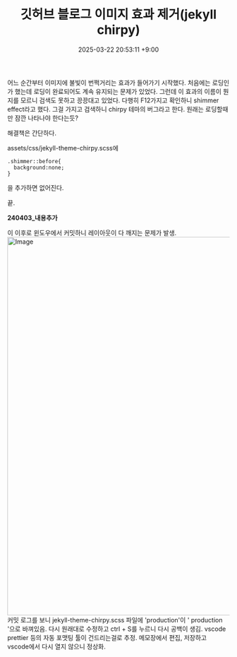 ﻿---
title: 깃허브 블로그 이미지 효과 제거(jekyll chirpy)
date:  2025-03-22 20:53:11 +9:00
categories: [Projects, GitHub Blog]
tags: [깃허브, 블로그, 깃블로그, 깃허브 블로그, Jekyll, Chripy, Jekyll-Chirpy, 무한로딩, 이미지, shimmer, shimmer effect]
---

어느 순간부터 이미지에 불빛이 번쩍거리는 효과가 들어가기 시작했다.
처음에는 로딩인가 했는데 로딩이 완료되어도 계속 유지되는 문제가 있었다.
그런데 이 효과의 이름이 뭔지를 모르니 검색도 못하고 끙끙대고 있었다.
다행히 F12가지고 확인하니 shimmer effect라고 했다.
그걸 가지고 검색하니 chirpy 테마의 버그라고 한다.
원래는 로딩할때만 잠깐 나타나야 한다는듯?

해결책은 간단하다.

assets/css/jekyll-theme-chirpy.scss에
```
.shimmer::before{
  background:none;
}
```
을 추가하면 없어진다.

끝.

**240403_내용추가**

이 이후로 윈도우에서 커밋하니 레이아웃이 다 깨지는 문제가 발생.
<img width="857" alt="Image" src="https://github.com/user-attachments/assets/b1d5a23e-f206-439c-bc73-f016145dec87" />
커밋 로그를 보니 jekyll-theme-chirpy.scss 파일에 'production'이 ' production '으로 바껴있음.
다시 원래대로 수정하고 ctrl + S를 누르니 다시 공백이 생김.
vscode prettier 등의 자동 포맷팅 툴이 건드리는걸로 추정.
메모장에서 편집, 저장하고 vscode에서 다시 열지 않으니 정상화.
